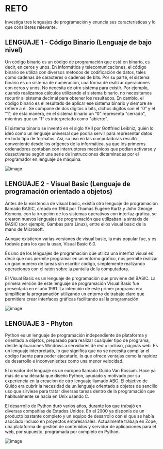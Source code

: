 # RETO
Investiga tres lenguajes de programación y enuncia sus características y lo que consideres relevante.

## LENGUAJE 1 -  Código Binario (Lenguaje de bajo nivel)

Un código binario es un código de programación que está en binario, es decir, en ceros y unos. En informática y telecomunicaciones, el código binario se utiliza con diversos métodos de codificación de datos, tales como cadenas de caracteres o cadenas de bits. Por su parte, el sistema binario es un sistema de numeración, una forma de realizar operaciones con ceros y unos. No necesita de otro sistema para existir. Por ejemplo, cuando realizamos cálculos utilizando el sistema binario, no necesitamos recurrir al sistema decimal para obtener los resultados. En cambio, el código binario es el resultado de aplicar ese sistema binario y siempre se refiere a él. Se compone de dos dígitos o bits, dichos dígitos son el “0” y el “1”; de esta manera, en el sistema binario un “0” representa "cerrado", mientras que un “1” es interpretado como "abierto".

El sistema binario se inventó en el siglo XVII por Gottfried Leibniz, quién lo ideó como un lenguaje universal que podría servir para representar datos en todo tipo de formatos. Así, su uso en las computadoras resultó conveniente desde los orígenes de la informática, ya que los primeros ordenadores contaban con interruptores mecánicos que podían activarse y desactivarse según una serie de instrucciones dictaminadas por el programador en lenguaje de máquina. 

![image](https://user-images.githubusercontent.com/103210431/162494782-ea9b4f5f-21fe-4b57-972a-78275831d0a4.png)


## LENGUAJE 2  - Visual Basic (Lenguaje de programación orientado a objetos)

Antes de la existencia de visual basic, existía otro lenguaje de programación llamado BASIC, creado en 1964 por Thomas Eugene Kurtz y John George Kemeny. con la irrupción de los sistemas operativos con interfaz gráfica, se crearon nuevos lenguajes de programación que utilizaban la sintaxis de BASIC (por ejemplo, Gambas para Linux), entre ellos visual basic de la mano de Microsoft.

Aunque existieron varias versiones de visual basic, la más popular fue, y es todavía para los que la usan, Visual Basic 6.0. 

Es uno de los lenguajes de programación que utiliza una interfaz visual es decir que nos permite programar en un entorno gráfico, nos permite realizar un gran numero de tareas sin escribir código, simplemente realizando operaciones con el ratón sobre la pantalla de la computadora.

El Visual Basic es un lenguaje de programación que proviene del BASIC. La primera versión de este lenguaje de programación Visual Basic fue presentada en el año 1991. La intención de este primer programa era simplificar la programación utilizando un entorno de trabajo claro que permitiera crear interfaces gráficas facilitando así la programación.


![image](https://user-images.githubusercontent.com/103210431/162495319-e93e48ec-1672-4cc5-80dc-fcd64919ff87.png)


## LENGUAJE 3  - Phyton

Python es un lenguaje de programación independiente de plataforma y orientado a objetos, preparado para realizar cualquier tipo de programa, desde aplicaciones Windows a servidores de red o incluso, páginas web. Es un lenguaje interpretado, lo que significa que no se necesita compilar el código fuente para poder ejecutarlo, lo que ofrece ventajas como la rapidez de desarrollo e inconvenientes como una menor velocidad.

El creador del lenguaje es un europeo llamado Guido Van Rossum. Hace ya más de una década que diseño Python, ayudado y motivado por su experiencia en la creación de otro lenguaje llamado ABC. El objetivo de Guido era cubrir la necesidad de un lenguaje orientado a objetos de sencillo uso que sirviese para tratar diversas tareas dentro de la programación que habitualmente se hacía en Unix usando C.

El desarrollo de Python duró varios años, durante los que trabajó en diversas compañías de Estados Unidos. En el 2000 ya disponía de un producto bastante completo y un equipo de desarrollo con el que se había asociado incluso en proyectos empresariales. Actualmente trabaja en Zope, una plataforma de gestión de contenidos y servidor de aplicaciones para el web, por supuesto, programada por completo en Python.

![image](https://user-images.githubusercontent.com/103210431/162497154-7803ef3b-a475-4b2d-a497-6cb745c59720.png)


